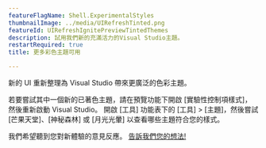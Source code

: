 ```yaml
---
featureFlagName: Shell.ExperimentalStyles
thumbnailImage: ../media/UIRefreshTinted.png
featureId: UIRefreshIgnitePreviewTintedThemes
description: 試用我們新的充滿活力的Visual Studio主題。
restartRequired: true
title: 更多彩色主題可用

---
```


新的 UI 重新整理為 Visual Studio 帶來更廣泛的色彩主題。
 
若要嘗試其中一個新的已著色主題，請在預覽功能下開啟 [實驗性控制項樣式]，然後重新啟動 Visual Studio。 開啟 [工具] 功能表下的 [工具] > [主題]，然後嘗試 [芒果天堂]、[神秘森林] 或 [月光光暈] 以查看哪些主題符合您的樣式。
 
我們希望聽到您對新體驗的意見反應。 [告訴我們您的想法!](https://aka.ms/uirefreshtinted179devcomm)
